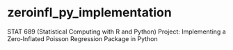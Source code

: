 # zeroinfl_py_implementation
STAT 689 (Statistical Computing with R and Python) Project: Implementing a Zero‑Inflated Poisson Regression Package in Python
